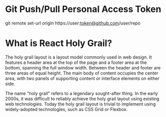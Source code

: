 # Git Push/Pull Personal Access Token
git remote set-url origin https://user:token@github.com/user/repo

# What is React Holy Grail?
The holy grail layout is a layout model commonly used in web design. It features a header area at the top of the page and a footer area at the bottom, spanning the full window width. Between the header and footer are three areas of equal height. The main body of content occupies the center area, with two panels of supporting content or interface elements on either side.

The name "holy grail" refers to a legendary sought-after thing. In the early 2000s, it was difficult to reliably achieve the holy grail layout using existing web technologies. Today the holy grail layout is trivial to implement using widely-adopted technologies, such as CSS Grid or Flexbox.